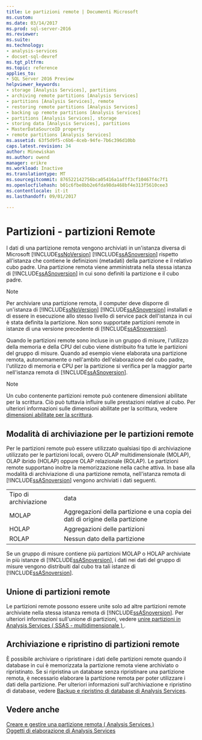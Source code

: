 ```yaml
---
title: Le partizioni remote | Documenti Microsoft
ms.custom: 
ms.date: 03/14/2017
ms.prod: sql-server-2016
ms.reviewer: 
ms.suite: 
ms.technology:
- analysis-services
- docset-sql-devref
ms.tgt_pltfrm: 
ms.topic: reference
applies_to:
- SQL Server 2016 Preview
helpviewer_keywords:
- storage [Analysis Services], partitions
- archiving remote partitions [Analysis Services]
- partitions [Analysis Services], remote
- restoring remote partitions [Analysis Services]
- backing up remote partitions [Analysis Services]
- partitions [Analysis Services], storage
- storing data [Analysis Services], partitions
- MasterDataSourceID property
- remote partitions [Analysis Services]
ms.assetid: 63f5d9f5-c6b6-4ceb-94fe-7b6c396d10bb
caps.latest.revision: 34
author: Minewiskan
ms.author: owend
manager: erikre
ms.workload: Inactive
ms.translationtype: MT
ms.sourcegitcommit: 876522142756bca05416a1afff3cf10467f4c7f1
ms.openlocfilehash: b01c6fbe8bb2e6fda98da468bf4e313f5610cee3
ms.contentlocale: it-it
ms.lasthandoff: 09/01/2017

---
```

# <a name="partitions---remote-partitions"></a>Partizioni - partizioni Remote
  I dati di una partizione remota vengono archiviati in un'istanza diversa di Microsoft [!INCLUDE[ssNoVersion](../../includes/ssnoversion-md.md)] [!INCLUDE[ssASnoversion](../../includes/ssasnoversion-md.md)] rispetto all'istanza che contiene le definizioni (metadati) della partizione e il relativo cubo padre. Una partizione remota viene amministrata nella stessa istanza di [!INCLUDE[ssASnoversion](../../includes/ssasnoversion-md.md)] in cui sono definiti la partizione e il cubo padre.  
  
> [!NOTE]  
>  Per archiviare una partizione remota, il computer deve disporre di un'istanza di [!INCLUDE[ssNoVersion](../../includes/ssnoversion-md.md)] [!INCLUDE[ssASnoversion](../../includes/ssasnoversion-md.md)] installati e di essere in esecuzione allo stesso livello di service pack dell'istanza in cui è stata definita la partizione. Non sono supportate partizioni remote in istanze di una versione precedente di [!INCLUDE[ssASnoversion](../../includes/ssasnoversion-md.md)].  
  
 Quando le partizioni remote sono incluse in un gruppo di misure, l'utilizzo della memoria e della CPU del cubo viene distribuito fra tutte le partizioni del gruppo di misure. Quando ad esempio viene elaborata una partizione remota, autonomamente o nell'ambito dell'elaborazione del cubo padre, l'utilizzo di memoria e CPU per la partizione si verifica per la maggior parte nell'istanza remota di [!INCLUDE[ssASnoversion](../../includes/ssasnoversion-md.md)].  
  
> [!NOTE]  
>  Un cubo contenente partizioni remote può contenere dimensioni abilitate per la scrittura. Ciò può tuttavia influire sulle prestazioni relative al cubo. Per ulteriori informazioni sulle dimensioni abilitate per la scrittura, vedere [dimensioni abilitate per la scrittura](../../analysis-services/multidimensional-models-olap-logical-dimension-objects/write-enabled-dimensions.md).  
  
## <a name="storage-modes-for-remote-partitions"></a>Modalità di archiviazione per le partizioni remote  
 Per le partizioni remote può essere utilizzato qualsiasi tipo di archiviazione utilizzato per le partizioni locali, ovvero OLAP multidimensionale (MOLAP), OLAP ibrido (HOLAP) oppure OLAP relazionale (ROLAP). Le partizioni remote supportano inoltre la memorizzazione nella cache attiva. In base alla modalità di archiviazione di una partizione remota, nell'istanza remota di [!INCLUDE[ssASnoversion](../../includes/ssasnoversion-md.md)] vengono archiviati i dati seguenti.  
  
|||  
|-|-|  
|Tipo di archiviazione|data|  
|MOLAP|Aggregazioni della partizione e una copia dei dati di origine della partizione|  
|HOLAP|Aggregazioni delle partizioni|  
|ROLAP|Nessun dato della partizione|  
  
 Se un gruppo di misure contiene più partizioni MOLAP o HOLAP archiviate in più istanze di [!INCLUDE[ssASnoversion](../../includes/ssasnoversion-md.md)], i dati nei dati del gruppo di misure vengono distribuiti dal cubo tra tali istanze di [!INCLUDE[ssASnoversion](../../includes/ssasnoversion-md.md)].  
  
## <a name="merging-remote-partitions"></a>Unione di partizioni remote  
 Le partizioni remote possono essere unite solo ad altre partizioni remote archiviate nella stessa istanza remota di [!INCLUDE[ssASnoversion](../../includes/ssasnoversion-md.md)]. Per ulteriori informazioni sull'unione di partizioni, vedere [unire partizioni in Analysis Services &#40; SSAS - multidimensionale &#41; ](../../analysis-services/multidimensional-models/merge-partitions-in-analysis-services-ssas-multidimensional.md).  
  
## <a name="archiving-and-restoring-remote-partitions"></a>Archiviazione e ripristino di partizioni remote  
 È possibile archiviare o ripristinare i dati delle partizioni remote quando il database in cui è memorizzata la partizione remota viene archiviato o ripristinato. Se si ripristina un database senza ripristinare una partizione remota, è necessario elaborare la partizione remota per poter utilizzare i dati della partizione. Per ulteriori informazioni sull'archiviazione e ripristino di database, vedere [Backup e ripristino di database di Analysis Services](../../analysis-services/multidimensional-models/backup-and-restore-of-analysis-services-databases.md).  
  
## <a name="see-also"></a>Vedere anche  
 [Creare e gestire una partizione remota &#40; Analysis Services &#41;](../../analysis-services/multidimensional-models/create-and-manage-a-remote-partition-analysis-services.md)   
 [Oggetti di elaborazione di Analysis Services](../../analysis-services/multidimensional-models/processing-analysis-services-objects.md)  
  
  

